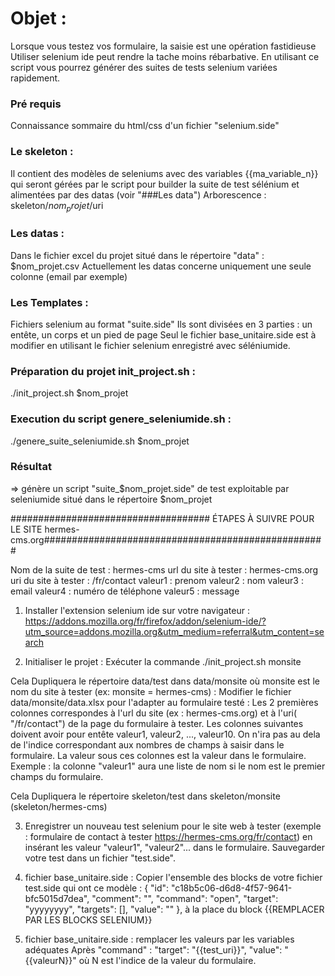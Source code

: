 # Objet : 
Lorsque vous testez vos formulaire, la saisie est une opération fastidieuse
Utiliser selenium ide peut rendre la tache moins rébarbative.
En utilisant ce script vous pourrez générer des suites de tests selenium variées rapidement.

### Pré requis
Connaissance sommaire du html/css d'un fichier "selenium.side"

### Le skeleton :
Il contient des modèles de seleniums avec des variables {{ma_variable_n}} qui seront gérées par le script pour builder la suite de test sélénium et alimentées par des datas (voir "###Les data")
Arborescence :
skeleton/$nom_projet/$uri

### Les datas : 
Dans le fichier excel du projet situé dans le répertoire "data" : $nom_projet.csv
Actuellement les datas concerne uniquement une seule colonne (email par exemple)

### Les Templates :
Fichiers selenium au format "suite.side"
Ils sont divisées en 3 parties : un entête, un corps et un pied de page
Seul le fichier base_unitaire.side est à modifier en utilisant le fichier selenium enregistré avec séléniumide.

### Préparation du projet init_project.sh :
./init_project.sh $nom_projet 

### Execution du script genere_seleniumide.sh :
./genere_suite_seleniumide.sh $nom_projet 

### Résultat
=> génère un script "suite_$nom_projet.side" de test exploitable par seleniumide situé dans le répertoire $nom_projet

#################################### ÉTAPES À SUIVRE POUR LE SITE hermes-cms.org###################################################

Nom de la suite de test : hermes-cms
url du site à tester : hermes-cms.org
uri du site à tester : /fr/contact
valeur1 : prenom
valeur2 : nom
valeur3 : email
valeur4 : numéro de téléphone
valeur5 : message


1. Installer l'extension selenium ide sur votre navigateur : https://addons.mozilla.org/fr/firefox/addon/selenium-ide/?utm_source=addons.mozilla.org&utm_medium=referral&utm_content=search

2. Initialiser le projet :
Exécuter la commande ./init_project.sh monsite

Cela Dupliquera le répertoire data/test dans data/monsite où monsite est le nom du site à tester (ex: monsite = hermes-cms) : 
Modifier le fichier data/monsite/data.xlsx pour l'adapter au formulaire testé :
Les 2 premières colonnes correspondes à l'url du site (ex : hermes-cms.org) et à l'uri( "/fr/contact") de la page du formulaire à tester.
Les colonnes suivantes doivent avoir pour entête valeur1, valeur2, ..., valeur10.
On n'ira pas au dela de l'indice correspondant aux nombres de champs à saisir dans le formulaire.
La valeur sous ces colonnes est la valeur dans le formulaire. 
Exemple : la colonne "valeur1" aura une liste de nom si le nom est le premier champs du formulaire.

Cela Dupliquera le répertoire skeleton/test dans skeleton/monsite (skeleton/hermes-cms)

3. Enregistrer un nouveau test selenium pour le site web à tester (exemple : formulaire de contact à tester https://hermes-cms.org/fr/contact) en insérant les valeur "valeur1", "valeur2"... dans le formulaire.
Sauvegarder votre test dans un fichier "test.side".

4. fichier base_unitaire.side :
Copier l'ensemble des blocks de votre fichier test.side qui ont ce modèle :
	{
	      "id": "c18b5c06-d6d8-4f57-9641-bfc5015d7dea",
	      "comment": "",
	      "command": "open",
	      "target": "yyyyyyyy",
	      "targets": [],
	      "value": ""
	},
à la place du block {{REMPLACER PAR LES BLOCKS SELENIUM}}

5. fichier base_unitaire.side : remplacer les valeurs par les variables adéquates
	Après "command" :
		"target": "{{test_uri}}",
		"value": "{{valeurN}}" où N est l'indice de la valeur du formulaire. 

